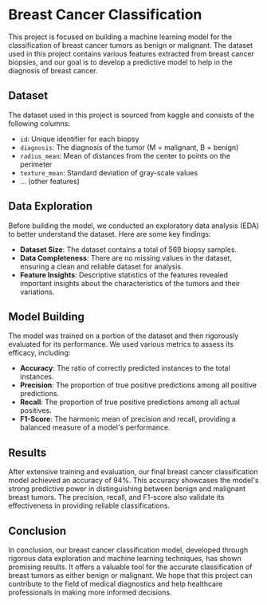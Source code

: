 # Breast Cancer Classification 

This project is focused on building a machine learning model for the classification of breast cancer tumors as benign or malignant. The dataset used in this project contains various features extracted from breast cancer biopsies, and our goal is to develop a predictive model to help in the diagnosis of breast cancer.

## Dataset

The dataset used in this project is sourced from kaggle and consists of the following columns:

- `id`: Unique identifier for each biopsy
- `diagnosis`: The diagnosis of the tumor (M = malignant, B = benign)
- `radius_mean`: Mean of distances from the center to points on the perimeter
- `texture_mean`: Standard deviation of gray-scale values
- ... (other features)

## Data Exploration

Before building the model, we conducted an exploratory data analysis (EDA) to better understand the dataset. Here are some key findings:

- **Dataset Size**: The dataset contains a total of 569 biopsy samples.
- **Data Completeness**: There are no missing values in the dataset, ensuring a clean and reliable dataset for analysis.
- **Feature Insights**: Descriptive statistics of the features revealed important insights about the characteristics of the tumors and their variations.

## Model Building

The model was trained on a portion of the dataset and then rigorously evaluated for its performance. We used various metrics to assess its efficacy, including:

- **Accuracy**: The ratio of correctly predicted instances to the total instances.
- **Precision**: The proportion of true positive predictions among all positive predictions.
- **Recall**: The proportion of true positive predictions among all actual positives.
- **F1-Score**: The harmonic mean of precision and recall, providing a balanced measure of a model's performance.

## Results

After extensive training and evaluation, our final breast cancer classification model achieved an accuracy of 94%. This accuracy showcases the model's strong predictive power in distinguishing between benign and malignant breast tumors. The precision, recall, and F1-score also validate its effectiveness in providing reliable classifications.

## Conclusion

In conclusion, our breast cancer classification model, developed through rigorous data exploration and machine learning techniques, has shown promising results. It offers a valuable tool for the accurate classification of breast tumors as either benign or malignant. We hope that this project can contribute to the field of medical diagnostics and help healthcare professionals in making more informed decisions.
